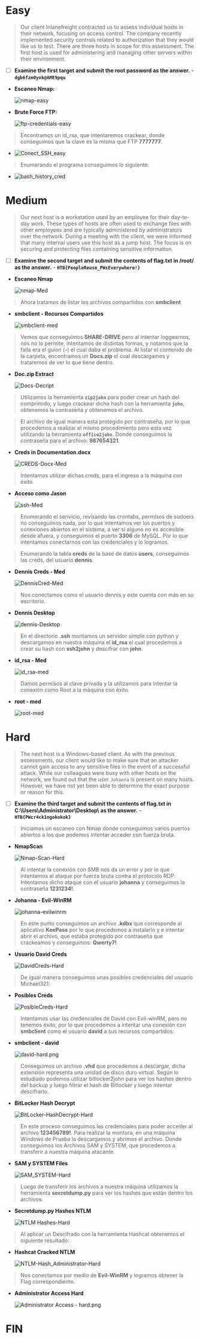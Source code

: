 # Easy
>Our client Inlanefreight contracted us to assess individual hosts in their network, focusing on access control. The company recently implemented security controls related to authorization that they would like us to test. There are three hosts in scope for this assessment. The first host is used for administering and managing other servers within their environment.

- [ ] **Examine the first target and submit the root password as the answer.**
		- **`dgb6fzm0ynk@AME9pqu`**

- **Escaneo Nmap:**
	
	![nmap-easy](./nmap-easy.png)

- **Brute Force FTP:**
	
	![ftp-credentials-easy](./ftp-credentials-easy.png)

>Encontramos un id_rsa, que intentaremos crackear, donde conseguimos que la clave es la misma que FTP **7777777**.

-	![Conect_SSH_easy](./Conect_SSH_easy.png)

>Enumerando el programa conseguimos lo siguiente:

-	![bash_history_cred](./bash_history_cred.png)

# Medium

>Our next host is a workstation used by an employee for their day-to-day work. These types of hosts are often used to exchange files with other employees and are typically administered by administrators over the network. During a meeting with the client, we were informed that many internal users use this host as a jump host. The focus is on securing and protecting files containing sensitive information.

- [ ] **Examine the second target and submit the contents of flag.txt in /root/ as the answer.**
		- **`HTB{PeopleReuse_PWsEverywhere!}`**

- **Escaneo Nmap**

	![nmap-Med](./nmap-Med.png)

>Ahora tratamos de listar los archivos compartidos con **smbclient**

- **smbclient - Recursos Compartidos**

	![smbclient-med](./smbclient-med.png)

>Vemos que conseguimos **SHARE-DRIVE** pero al intentar loggearnos, nos no lo permite, intentamos de distintas formas, y notamos que la falla era el guion (**-**) el cual daba el problema. Al listar el contenido de la carpeta, encontramos un **Docs.zip** el cual descargamos y trataremos de ver lo que tiene dentro.

- **Doc.zip Extract**

	![Docs-Decript](Docs-Decript.png)

>Utilizamos la herramienta **`zip2john`** para poder crear un hash del comprimido, y luego crackear dicho hash con la herramienta **`john`**, obtenemos la contraseña y obtenemos el archivo.

>El archivo de igual manera esta protegido por contraseña, por lo que procedemos a realizar el mismo procedimiento pero esta vez utilizando la herramienta **`office2john`**. Donde conseguimos la contraseña para el archivo: **987654321**.

- **Creds in Documentation.docx**

	![CREDS-Docx-Med](./CREDS-Docx-Med.png)

>Intentamos utilizar dichas creds, para el ingreso a la máquina con éxito.

- **Acceso como Jason**

	![ssh-Med](./ssh-Med.png)

>Enumerando el serivicio, revisando las crontabs, permisos de sudoers no conseguimos nada, por lo que intentamos ver los puertos y conexiones abiertos en el sistema, a ver si alguno no es accesible desde afuera, y conseguimos el puerto **3306** de MySQL. Por lo que intentamos conectarnos con las credenciales y lo logramos.

>Enumerando la tabla **creds** de la base de datos **users**, conseguimos las creds, del usuario **dennis**.

- **Dennis Creds - Med**

	![DennisCred-Med](./DennisCred-Med.png)

>Nos conectamos como el usuario dennis y este cuenta con más en su escritorio.

- **Dennis Desktop**

	![dennis-Desktop](./dennis-Desktop.png)

>En el directorio **.ssh** montamos un servidor simple con python y descargamos en nuestra máquina el **id_rsa** el cual procedemos a crear su hash con **ssh2john** y descifrar con **john**.

- **id_rsa - Med**

	![id_rsa-med](./id_rsa-med.png)

>Damos permisos al clave privada y la utilizamos para intentar la conexión como Root a la máquina con éxito.

- **root - med**

	![root-med](./root-med.png)

# Hard

>The next host is a Windows-based client. As with the previous assessments, our client would like to make sure that an attacker cannot gain access to any sensitive files in the event of a successful attack. While our colleagues were busy with other hosts on the network, we found out that the user `Johanna` is present on many hosts. However, we have not yet been able to determine the exact purpose or reason for this.

- [ ] **Examine the third target and submit the contents of flag.txt in C:\Users\Administrator\Desktop\ as the answer.**
		- **`HTB{PWcr4ck1ngokokok}`**

>Iniciamos un escaneo con Nmap donde conseguimos varios puertos abiertos a los que podemos intentar acceder con fuerza bruta.

- **NmapScan**

	![Nmap-Scan-Hard](./Nmap-Scan-Hard.png)

>Al intentar la conexión con SMB nos da un error y por lo que intentamos el ataque por fuerza bruta contra el protocolo RDP. Intentamos dicho ataque con el usuario **johanna** y conseguimos la contraseña **1231234!**.

- **Johanna - Evil-WinRM**

	![johanna-evilwinrm](./johanna-evilwinrm.png)

>En este punto conseguimos un archivo **.kdbx** que corresponde al aplicativo **KeePass** por lo que procedemos a instalarlo y e intentar abrir el archivo, que estaba protegido por contraseña que crackeamos y conseguimos: **Qwerty7!**

- **Usuario David Creds**

	![DavidCreds-Hard](./DavidCreds-Hard.png)

>De igual manera conseguimos unas posibles credenciales del usuario Michael321:

- **Posibles Creds**

	![PosibleCreds-Hard](./PosibleCreds-Hard.png)

>Intentamos usar las credenciales de David con Evil-winRM, pero no tenemos éxito, por lo que procedemos a intentar una conexión con **smbclient** como el usuario **david** a sus recursos compartidos:

- **smbclient - david**

	![david-hard.png](./david-hard.png)

>Conseguimos un archivo **.vhd** que procedemos a descargar, dicha extensión representa una unidad de disco duro virtual. Según lo estudiado podemos utilizar bitlocker2john para ver los hashes dentro del backup y luego filtrar el hash de Bitlocker y luego intentar descifrarlo.

- **BitLocker Hash Decrypt**

	![BitLocker-HashDecrypt-Hard](./BitLocker-HashDecrypt-Hard.png)

>En este proceso conseguimos las credenciales para poder acceder al archivo **123456789!**. Para realizar la montura, en una máquina Windows de Prueba la descargamos y abrimos el archivo. Donde conseguimos los Archivos SAM y SYSTEM, que procedemos a transferir a nuestra máquina atacante.

- **SAM y SYSTEM Files**

	![SAM_SYSTEM-Hard](./SAM_SYSTEM-Hard.png)

>Luego de transferir los archivos a nuestra máquina utilizamos la herramienta **secretdump.py** para ver los hashes que están dentro los archivos.

- **Secretdump.py Hashes NTLM**

	![NTLM Hashes-Hard](./NTLM_Hashes-Hard.png)

>Al aplicar un Descifrado con la herramienta Hashcat obtenemos el siguiente resultado:

- **Hashcat Cracked NTLM**

	![NTLM-Hash_Administrator-Hard](./NTLM-Hash_Administrator-Hard.png)

>Nos conectamos por medio de **Evil-WinRM** y logramos obtener la Flag correspondiente.

- **Administrator Access Hard**

	![Administrator Access - hard.png](./Administrator_Access_hard.png)

# FIN
